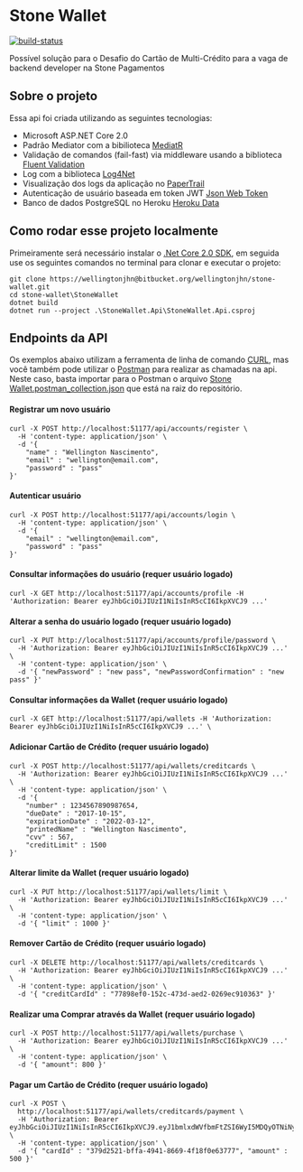 # Stone Wallet

[![build-status](https://pipelines-badges-service.useast.staging.atlassian.io/badge/atlassian/confluence-web-components.svg)](https://bitbucket.org/wellingtonjhn/stone-wallet/addon/pipelines/home) 

Possível solução para o Desafio do Cartão de Multi-Crédito para a vaga de backend developer na Stone Pagamentos

## Sobre o projeto

Essa api foi criada utilizando as seguintes tecnologias:

* Microsoft ASP.NET Core 2.0
* Padrão Mediator com a bibilioteca [MediatR](https://github.com/jbogard/MediatR)
* Validação de comandos (fail-fast) via middleware usando a biblioteca [Fluent Validation](https://github.com/JeremySkinner/FluentValidation)
* Log com a biblioteca [Log4Net](https://github.com/apache/logging-log4net/)
* Visualização dos logs da aplicação no [PaperTrail](https://papertrailapp.com) 
* Autenticação de usuário baseada em token JWT [Json Web Token](https://tools.ietf.org/html/rfc7519)
* Banco de dados PostgreSQL no Heroku [Heroku Data](https://www.heroku.com/postgres)

## Como rodar esse projeto localmente

Primeiramente será necessário instalar o [.Net Core 2.0 SDK](https://www.microsoft.com/net/download/core), em seguida use os seguintes comandos no terminal para clonar e executar o projeto:

```
git clone https://wellingtonjhn@bitbucket.org/wellingtonjhn/stone-wallet.git
cd stone-wallet\StoneWallet
dotnet build
dotnet run --project .\StoneWallet.Api\StoneWallet.Api.csproj
```

## Endpoints da API

Os exemplos abaixo utilizam a ferramenta de linha de comando [CURL](https://curl.haxx.se/), mas você também pode utilizar o [Postman](https://www.getpostman.com/) para realizar as chamadas na api. Neste caso, basta importar para o Postman o arquivo [Stone Wallet.postman_collection.json](https://bitbucket.org/wellingtonjhn/stone-wallet/src) que está na raiz do repositório.

#### Registrar um novo usuário
```
curl -X POST http://localhost:51177/api/accounts/register \
  -H 'content-type: application/json' \
  -d '{
	"name" : "Wellington Nascimento",
	"email" : "wellington@email.com",
	"password" : "pass"
}'
```

#### Autenticar usuário
```
curl -X POST http://localhost:51177/api/accounts/login \
  -H 'content-type: application/json' \
  -d '{
	"email" : "wellington@email.com",
	"password" : "pass"
}'
```

#### Consultar informações do usuário (requer usuário logado)
```
curl -X GET http://localhost:51177/api/accounts/profile -H 'Authorization: Bearer eyJhbGciOiJIUzI1NiIsInR5cCI6IkpXVCJ9 ...'
```

#### Alterar a senha do usuário logado (requer usuário logado)
```
curl -X PUT http://localhost:51177/api/accounts/profile/password \
  -H 'Authorization: Bearer eyJhbGciOiJIUzI1NiIsInR5cCI6IkpXVCJ9 ...' \
  -H 'content-type: application/json' \
  -d '{	"newPassword" : "new pass",	"newPasswordConfirmation" : "new pass" }'
```

#### Consultar informações da Wallet (requer usuário logado)
```
curl -X GET http://localhost:51177/api/wallets -H 'Authorization: Bearer eyJhbGciOiJIUzI1NiIsInR5cCI6IkpXVCJ9 ...' \
```

#### Adicionar Cartão de Crédito (requer usuário logado)
```
curl -X POST http://localhost:51177/api/wallets/creditcards \
  -H 'Authorization: Bearer eyJhbGciOiJIUzI1NiIsInR5cCI6IkpXVCJ9 ...' \
  -H 'content-type: application/json' \
  -d '{
	"number" : 1234567890987654,
	"dueDate" : "2017-10-15",
	"expirationDate" : "2022-03-12",
	"printedName" : "Wellington Nascimento",
	"cvv" : 567,
	"creditLimit" : 1500
}'
```

#### Alterar limite da Wallet (requer usuário logado)
```
curl -X PUT http://localhost:51177/api/wallets/limit \
  -H 'Authorization: Bearer eyJhbGciOiJIUzI1NiIsInR5cCI6IkpXVCJ9 ...' \
  -H 'content-type: application/json' \
  -d '{ "limit" : 1000 }'
```

#### Remover Cartão de Crédito (requer usuário logado)
```
curl -X DELETE http://localhost:51177/api/wallets/creditcards \
  -H 'Authorization: Bearer eyJhbGciOiJIUzI1NiIsInR5cCI6IkpXVCJ9 ...' \
  -H 'content-type: application/json' \
  -d '{ "creditCardId" : "77898ef0-152c-473d-aed2-0269ec910363" }'
```

#### Realizar uma Comprar através da Wallet (requer usuário logado)
```
curl -X POST http://localhost:51177/api/wallets/purchase \
  -H 'Authorization: Bearer eyJhbGciOiJIUzI1NiIsInR5cCI6IkpXVCJ9 ...' \
  -H 'content-type: application/json' \
  -d '{ "amount": 800 }'
```

#### Pagar um Cartão de Crédito (requer usuário logado)
```
curl -X POST \
  http://localhost:51177/api/wallets/creditcards/payment \
  -H 'Authorization: Bearer eyJhbGciOiJIUzI1NiIsInR5cCI6IkpXVCJ9.eyJ1bmlxdWVfbmFtZSI6WyI5MDQyOTNiNy1jODAxLTQzZGMtYWEzYS0xMzZiNjE0YjlmMjkiLCJrcmliZWlyb2FkdkBnbWFpbC5jb20iXSwianRpIjoiNzg3ZmMxYTMtN2JkOS00MTM4LTk4MzctNjhjOGQ0MDkxZjc4Iiwic3ViIjoiS2F0aWEgUmliZWlybyIsImlhdCI6MTUwNzQ1NTM4MywibmJmIjoxNTA3NDU1MzgzLCJleHAiOjE1MDc0NTc3ODMsImlzcyI6IlN0b25lV2FsbGV0IiwiYXVkIjoiaHR0cDovL2xvY2FsaG9zdDo1OTQxNi8ifQ.F9llKLlwXm2XM21zm2yVmCNxUjO4jDSoNP8LTTtI9ss' \
  -H 'content-type: application/json' \
  -d '{	"cardId" : "379d2521-bffa-4941-8669-4f18f0e63777", "amount" : 500 }'
```
